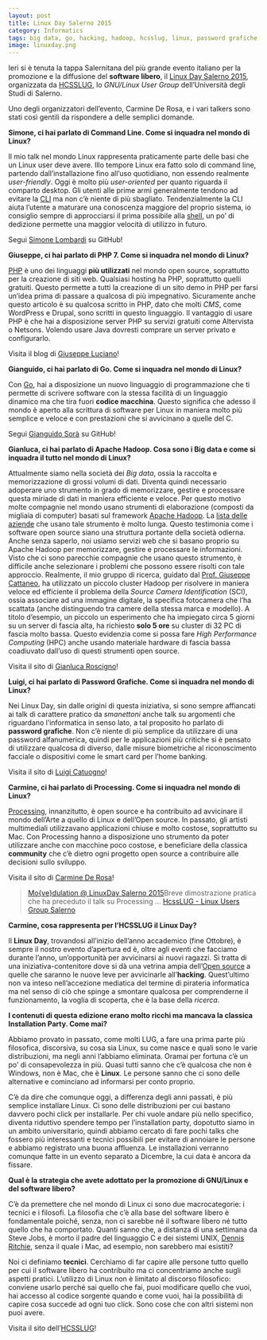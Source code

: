 ```yaml
---
layout: post
title: Linux Day Salerno 2015
category: Informatics
tags: big data, go, hacking, hadoop, hcsslug, linux, password grafiche, php, processing, software libero
image: linuxday.png
---
```

Ieri si è tenuta la tappa Salernitana del più grande evento italiano per la promozione e la diffusione del **software libero**, il [Linux Day Salerno 2015](http://linuxdaysalerno.it/2015), organizzata da [HCSSLUG](http://www.hcsslug.org/), lo *GNU/Linux User Group* dell’Università degli Studi di Salerno.

Uno degli organizzatori dell’evento, Carmine De Rosa, e i vari talkers sono stati così gentili da rispondere a delle semplici domande.

**Simone, ci hai parlato di Command Line.
Come si inquadra nel mondo di Linux?**

Il mio talk nel mondo Linux rappresenta praticamente parte delle basi che un Linux user deve avere. Illo tempore Linux era fatto solo di command line, partendo dall’installazione fino all’uso quotidiano, non essendo realmente *user-friendly*. Oggi è molto più *user-oriented* per quanto riguarda il comparto desktop. Gli utenti alle prime armi generalmente tendono ad evitare la [CLI](https://it.wikipedia.org/wiki/Interfaccia_a_riga_di_comando) ma non c’è niente di più sbagliato. Tendenzialmente la CLI aiuta l’utente a maturare una conoscenza maggiore del proprio sistema, io consiglio sempre di approcciarsi il prima possibile alla [shell](https://it.wikipedia.org/wiki/Shell_%28informatica%29), un po’ di dedizione permette una maggior velocità di utilizzo in futuro.

Segui [Simone Lombardi](https://github.com/smlb) su GitHub!

**Giuseppe, ci hai parlato di PHP 7.
Come si inquadra nel mondo di Linux?**

[PHP](http://www.php.net/) è uno dei linguaggi **più utilizzati** nel mondo open source, soprattutto per la creazione di siti web. Qualsiasi hosting ha PHP, soprattutto quelli gratuiti. Questo permette a tutti la creazione di un sito demo in PHP per farsi un’idea prima di passare a qualcosa di più impegnativo. Sicuramente anche questo articolo è su qualcosa scritto in PHP, dato che molti *CMS*, come WordPress e Drupal, sono scritti in questo linguaggio. Il vantaggio di usare PHP è che hai a disposizione server PHP su servizi gratuiti come Altervista o Netsons. Volendo usare Java dovresti comprare un server privato e configurarlo.

Visita il blog di [Giuseppe Luciano](http://lgwebproject.altervista.org/blog)!

**Gianguido, ci hai parlato di Go.
Come si inquadra nel mondo di Linux?**

Con [Go](https://golang.org/), hai a disposizione un nuovo linguaggio di programmazione che ti permette di scrivere software con la stessa facilità di un linguaggio dinamico ma che tira fuori **codice macchina**. Questo significa che adesso il mondo è aperto alla scrittura di software per Linux in maniera molto più semplice e veloce e con prestazioni che si avvicinano a quelle del C.

Segui [Gianguido Sorà](https://github.com/gsora) su GitHub!

**Gianluca, ci hai parlato di Apache Hadoop.
Cosa sono i Big data e come si inquadra il tutto nel mondo di Linux?**

Attualmente siamo nella società dei *Big data*, ossia la raccolta e memorizzazione di grossi volumi di dati. Diventa quindi necessario adoperare uno strumento in grado di memorizzare, gestire e processare questa miriade di dati in maniera efficiente e veloce. Per questo motivo molte compagnie nel mondo usano strumenti di elaborazione (composti da migliaia di computer) basati sul framework [Apache Hadoop](https://hadoop.apache.org/).
La [lista delle aziende](https://wiki.apache.org/hadoop/PoweredBy) che usano tale strumento è molto lunga. Questo testimonia come i software open source siano una struttura portante della società odierna. Anche senza saperlo, noi usiamo servizi web che si basano proprio su Apache Hadoop per memorizzare, gestire e processare le informazioni.
Visto che ci sono parecchie compagnie che usano questo strumento, è difficile anche selezionare i problemi che possono essere risolti con tale approccio. Realmente, il mio gruppo di ricerca, guidato dal [Prof. Giuseppe Cattaneo](http://www.di.unisa.it/~cattaneo), ha utilizzato un piccolo cluster Hadoop per risolvere in maniera veloce ed efficiente il problema della *Source Camera Identification* (SCI), ossia associare ad una immagine digitale, la specifica fotocamera che l’ha scattata (anche distinguendo tra camere della stessa
marca e modello). A titolo d’esempio, un piccolo un esperimento che ha impiegato circa 5 giorni su un server di fascia alta, ha richiesto **solo 5 ore** su cluster di 32 PC di fascia molto bassa. Questo evidenzia come si possa fare *High Performance Computing* (HPC) anche usando materiale hardware di fascia bassa coadiuvato dall’uso di questi strumenti open source.

Visita il sito di [Gianluca Roscigno](http://www.di.unisa.it/~roscigno)!

**Luigi, ci hai parlato di Password Grafiche.
Come si inquadra nel mondo di Linux?**

Nei Linux Day, sin dalle origini di questa iniziativa, si sono sempre affiancati ai talk di carattere pratico da *smanettoni* anche talk su argomenti che riguardano l’informatica in senso lato, a tal proposito ho parlato di **password grafiche**. Non c’è niente di più semplice da utilizzare di una password alfanumerica, quindi per le applicazioni più critiche si è pensato di utilizzare qualcosa di diverso, dalle misure biometriche al riconoscimento facciale o dispositivi come le smart card per
l’home banking.

Visita il sito di [Luigi Catuogno](http://www.di.unisa.it/~luicat)!

**Carmine, ci hai parlato di Processing.
Come si inquadra nel mondo di Linux?**

[Processing](https://processing.org/), innanzitutto, è open source e ha contribuito ad avvicinare il mondo dell’Arte a quello di Linux e dell’Open source. In passato, gli artisti multimediali utilizzavano applicazioni chiuse e molto costose, soprattutto su Mac. Con Processing hanno a disposizione uno strumento da poter utilizzare anche con macchine poco costose, e beneficiare della classica **community** che c’è dietro ogni progetto open source a contribuire alle decisioni sullo sviluppo.

Visita il sito di [Carmine De Rosa](http://dslak.it/)!

<div id="fb-root"><script src="{{ site.github.url }}/static/js/fbvideo.js" type="text/javascript"></script>
<script type="text/javascript">// <![CDATA[
fbvideo();
// ]]></script></div>
<div class="fb-video" data-allowfullscreen="1" data-href="https://www.facebook.com/hcsslug/videos/514031065420517/">
<div class="fb-xfbml-parse-ignore">
<blockquote cite="https://www.facebook.com/hcsslug/videos/514031065420517/"><a href="https://www.facebook.com/hcsslug/videos/514031065420517/">Mo{ve}dulation @ LinuxDay Salerno 2015</a>Breve dimostrazione pratica che ha preceduto il talk su Processing ...
<a href="https://www.facebook.com/hcsslug">HcssLUG - Linux Users Group Salerno</a></blockquote>
</div>
</div>

**Carmine, cosa rappresenta per l’HCSSLUG il Linux Day?**

Il **Linux Day**, trovandosi all’inizio dell’anno accademico (fine Ottobre), è sempre il nostro evento d’apertura ed è, oltre agli eventi che facciamo durante l’anno, un’opportunità per avvicinarsi ai nuovi ragazzi. Si tratta di una iniziativa-contenitore dove si dà una vetrina ampia dell’[Open source](https://it.wikipedia.org/wiki/Open_source) a quelle che saranno le nuove leve per avvicinarle all’**hacking**. Quest’ultimo non va inteso nell’accezione mediatica del termine di pirateria informatica ma nel senso di ciò che spinge a smontare qualcosa per comprenderne il funzionamento, la voglia di scoperta, che è la base della *ricerca*.

**I contenuti di questa edizione erano molto ricchi ma mancava la classica Installation Party. Come mai?**

Abbiamo provato in passato, come molti LUG, a fare una prima parte più filosofica, discorsiva, su cosa sia Linux, su come nasce e quali sono le varie distribuzioni, ma negli anni l’abbiamo eliminata. Oramai per fortuna c’è un po’ di consapevolezza in più. Quasi tutti sanno che c’è qualcosa che non è Windows, non è Mac, che è **Linux**. Le persone sanno che ci sono delle alternative e cominciano ad informarsi per conto proprio.

C’è da dire che comunque oggi, a differenza degli anni passati, è più semplice installare Linux. Ci sono delle distribuzioni per cui bastano davvero pochi click per installarle. Per chi vuole andare più nello specifico, diventa riduttivo spendere tempo per l’installation party, dopotutto siamo in un ambito universitario, quindi abbiamo cercato di fare pochi talks che fossero più interessanti e tecnici possibili per evitare di annoiare le persone e abbiamo registrato una buona affluenza. Le installazioni verranno comunque fatte in un evento separato a Dicembre, la cui data è ancora da fissare.

**Qual è la strategia che avete adottato per la promozione di GNU/Linux e del software libero?**

C’è da premettere che nel mondo di Linux ci sono due macrocategorie: i tecnici e i filosofi. La filosofia che c’è alla base del software libero è fondamentale poiché, senza, non ci sarebbe né il software libero né tutto quello che ha comportato. Quanti sanno che, a distanza di una settimana da Steve Jobs, è morto il padre del linguaggio C e dei sistemi UNIX, [Dennis Ritchie](https://it.wikipedia.org/wiki/Dennis_Ritchie), senza il quale i Mac, ad esempio, non sarebbero mai esistiti?

Noi ci definiamo **tecnici**. Cerchiamo di far capire alle persone tutto quello per cui il software libero ha contribuito ma ci concentriamo anche sugli aspetti pratici. L’utilizzo di Linux non è limitato al discorso filosofico: conviene usarlo perché sai quello che fai, puoi modificare quello che vuoi, hai accesso al codice sorgente quando e come vuoi, hai la possibilità di capire cosa succede ad ogni tuo click. Sono cose che con altri sistemi non puoi avere.

Visita il sito dell’[HCSSLUG](http://www.hcsslug.org/)!
